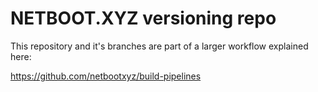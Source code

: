 # NETBOOT.XYZ versioning repo

This repository and it's branches are part of a larger workflow explained here:

https://github.com/netbootxyz/build-pipelines 
